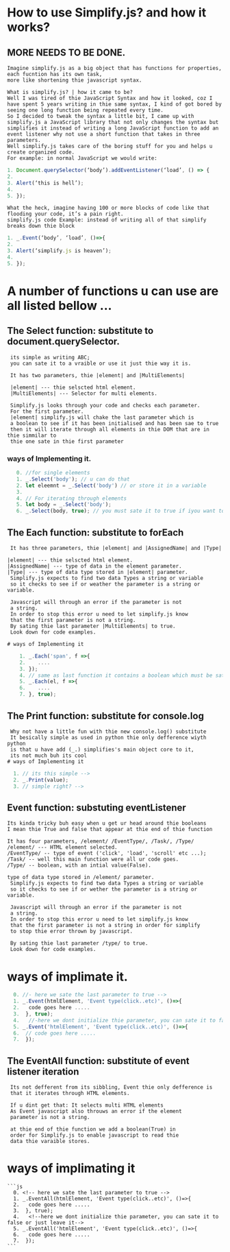 <!-- 
I am Kato isa creater of simplify.js
Adress: Uganda, Kampala, Sseguku/Fort.
webste: https://katoisa256.ga.
google: katoisa256.
whatsApp: +256705207718.
I mainly use whatsApp, coz its easy for me to comunicate with people.
If you wanna become a contributer or wnna work on sme other.
Project contact methrough whatsApp ....
 -->

# How to use Simplify.js? and how it works?
## MORE NEEDS TO BE DONE.
    Imagine simplify.js as a big object that has functions for properties, each fucntion has its own task,
    more like shortening thie javascript syntax.

    What is simplify.js? | how it came to be?
    Well I was tired of thie JavaScript Syntax and how it looked, coz I have spent 5 years writing in thie same syntax, I kind of got bored by seeing one long function being repeated every time.
    So I decided to tweak the syntax a little bit, I came up with simplify.js a JavaScript library that not only changes the syntax but simplifies it instead of writing a long JavaScript function to add an event listener why not use a short function that takes in three parameters.
    Well simplify.js takes care of the boring stuff for you and helps u create organized code.
    For example: in normal JavaScript we would write:
```js  
1. Document.querySelector(‘body’).addEventListener(‘load’, () => {
2. 
3. Alert(‘this is hell’);
4. 
5. });
```
    What the heck, imagine having 100 or more blocks of code like that flooding your code, it’s a pain right.
    simplify.js code Example: instead of writing all of that simplify breaks down thie block

```js
1. _.Event(‘body’, ‘load’, ()=>{
2. 
3. Alert(‘simplify.js is heaven’);
4. 
5. });
```
# A number of functions u can use are all listed bellow ...

  ## The Select function: substitute to document.querySelector. <!-- document.querySelector('body') -->
     its simple as writing ABC;
     you can sate it to a vraible or use it just thie way it is.

     It has two parameters, thie |element| and |MultiElements|

     |element| --- thie selscted html element.
     |MultiElements| --- Selector for multi elements.

     Simplify.js looks through your code and checks each parameter.
     For the first parameter.
     |element| simplify.js will chake the last parameter which is 
     a boolean to see if it has been initialised and has been sae to true
     then it will iterate through all elements in thie DOM that are in thie simmilar to
     thie one sate in thie first parameter
     
     
   ### ways of Implementing it.
```js
   0. //for single elements
   1. _.Select('body'); // u can do that
   2. let eleemnt = _.Select('body') // or store it in a variable 
   3. 
   4. // For iterating through elements 
   5. let body = _.Select('body');
   6. _.Select(body, true); // you must sate it to true if iyou want to select mutiple elements -->
```
  ## The Each function: substitute to forEach <!-- document.querySelector('span').forEach(f =>{ ... }) -->
     It has three parameters, thie |element| and |AssignedName| and |Type|

    |element| --- thie selscted html element.
    |AssignedName| --- type of data in the element parameter.
    |Type| --- type of data type stored in |element| parameter.
     Simplify.js expects to find two data Types a string or variable 
     so it checks to see if or weather the parameter is a string or variable.

     Javascript will through an error if the parameter is not
     a string.
     In order to stop this error u need to let simplify.js know
     that the first parameter is not a string.
     By sating thie last parameter |MultiElements| to true.
     Look down for code examples.

    # ways of Implementing it
  ```js
      1. _.Each('span', f =>{
      2.    ....
      3. });
      4. // same as last function it contains a boolean which must be sate to true if the lement is not a string-->
      5. _.Each(el, f =>{
      6.    ....
      7. }, true);
  ```
  ## The Print function: substitute for console.log
     Why not have a little fun with thie new console.log() substitute
     It besically simple as used in python thie only defference wiyth python 
     is that u have add (_.) simplifies's main object core to it,
     its not much buh its cool
    # ways of Implementing it
  ```js
    1. // its this simple --> 
    2. _.Print(value);
    3. // simple right? -->
  ```
  ## Event function: substuting eventListener
    Its kinda tricky buh easy when u get ur head around thie booleans
    I mean thie True and false that appear at thie end of thie function

    It has four parameters, /element/ /EventType/, /Task/, /Type/
    /element/ --- HTML element selected.
    /EventType/ -- type of event ('click', 'load', 'scroll' etc ...);
    /Task/ -- well this main function were all ur code goes.
    /Type/ -- boolean, with an intial value(False).
    
    type of data type stored in /element/ parameter.
     Simplify.js expects to find two data Types a string or variable 
     so it checks to see if or wether the parameter is a string or variable.

     Javascript will through an error if the parameter is not
     a string.
     In order to stop this error u need to let simplify.js know
     that the first parameter is not a string in order for simplify
     to stop thie error thrown by javascript.

     By sating thie last parameter /type/ to true.
     Look down for code examples.
   # ways of implimate it.
   ```js
     0. //- here we sate the last parameter to true -->
     1. _.Event(htmlElement, 'Event type(click..etc)', ()=>{
     2.   code goes here .....
     3.  }, true); 
     4.   //-here we dont initialize thie parameter, you can sate it to false or just leave it-->
     5. _.Event('htmlElement', 'Event type(click..etc)', ()=>{
     6.  // code goes here .....
     7.  });
  ``` 
  ## The EventAll function: substitute of event listener iteration
     Its not defferent from its sibbling, Event thie only defference is
     that it iterates through HTML elements.

     If u dint get that: It selects multi HTML elements
     As Event javascript also throuws an error if the element 
     parameter is not a string.

     at thie end of thie function we add a boolean(True) in
     order for Simplify.js to enable javascript to read thie 
     data thie varaible stores.

  # ways of implimating it
    ```js
      0. <!-- here we sate the last parameter to true -->
      1. _.EventAll(htmlElement, 'Event type(click..etc)', ()=>{
      2.   code goes here .....
      3.  }, true); 
      4.   <!--here we dont initialize thie parameter, you can sate it to false or just leave it-->
      5. _.EventAll('htmlElement', 'Event type(click..etc)', ()=>{
      6.   code goes here .....
      7.  });
    ```